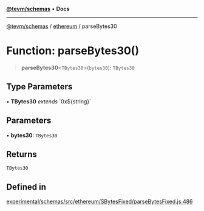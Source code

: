 [**@tevm/schemas**](../../README.md) • **Docs**

***

[@tevm/schemas](../../modules.md) / [ethereum](../README.md) / parseBytes30

# Function: parseBytes30()

> **parseBytes30**\<`TBytes30`\>(`bytes30`): `TBytes30`

## Type Parameters

• **TBytes30** *extends* \`0x$\{string\}\`

## Parameters

• **bytes30**: `TBytes30`

## Returns

`TBytes30`

## Defined in

[experimental/schemas/src/ethereum/SBytesFixed/parseBytesFixed.js:486](https://github.com/qbzzt/tevm-monorepo/blob/main/experimental/schemas/src/ethereum/SBytesFixed/parseBytesFixed.js#L486)

